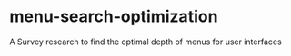 # menu-search-optimization
A Survey research to find the optimal depth of menus for user interfaces
